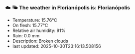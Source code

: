 ### ☁️ 🌤️  The weather in Florianópolis is: Florianópolis

- Temperature: 15.76°C
- On flesh: 15.77°C
- Relative air humidity: 91%
- Rain: 0.0 mm
- Description: Broken clouds
- last updated: 2025-10-30T23:16:13.508156
